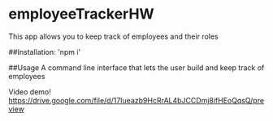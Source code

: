 # employeeTrackerHW
This app allows you to keep track of employees and their roles

##Installation:
'npm i'

##Usage
A command line interface that lets the user build and keep track of employees

Video demo! https://drive.google.com/file/d/17Iueazb9HcRrAL4bJCCDmj8ifHEoQqsQ/preview